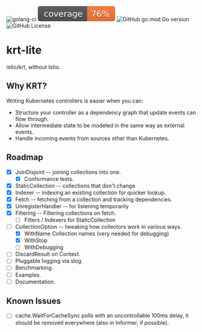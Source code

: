 ![golang-ci](https://github.com/kalexmills/krt-lite/actions/workflows/golang-ci.yml/badge.svg?branch=main)
![coverage](https://raw.githubusercontent.com/kalexmills/krt-lite/badges/.badges/main/coverage.svg)
![GitHub go.mod Go version](https://img.shields.io/github/go-mod/go-version/kalexmills/krt-lite)
![GitHub License](https://img.shields.io/github/license/kalexmills/krt-lite)

# krt-lite

istio/krt, without Istio.

## Why KRT?

Writing Kubernetes controllers is easier when you can:
- Structure your controller as a dependency graph that update events can flow through.
- Allow intermediate state to be modeled in the same way as external events.
- Handle incoming events from sources other than Kubernetes.

## Roadmap
- [X] JoinDisjoint -- joining collections into one.
  - [X] Conformance tests.
- [X] StaticCollection -- collections that don't change
- [X] Indexer -- indexing an existing collection for quicker lookup.
- [X] Fetch -- fetching from a collection and tracking dependencies.
- [X] UnregisterHandler -- for listening temporarily
- [X] Filtering -- Filtering collections on fetch.
  - [ ] Filters / Indexers for StaticCollection
- [ ] CollectionOption -- tweaking how collectors work in various ways.
  - [X] WithName Collection names (very needed for debugging)
  - [X] WithStop
  - [ ] WithDebugging
- [ ] DiscardResult on Context.
- [ ] Pluggable logging via slog.
- [ ] Benchmarking.
- [ ] Examples.
- [ ] Documentation.

## Known Issues
- [ ] cache.WaitForCacheSync polls with an uncontrollable 100ms delay, it should be removed everywhere (also in Informer, if possible).
